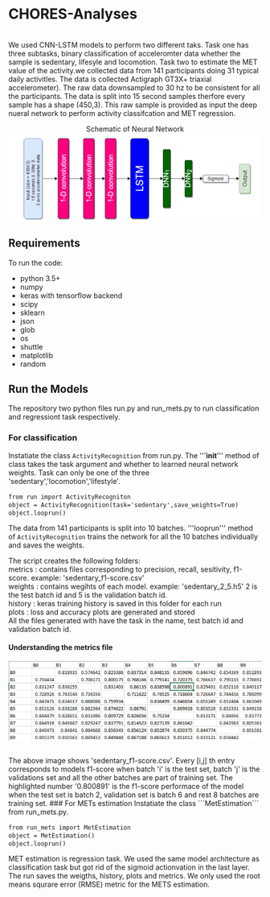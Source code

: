 # CHORES-Analyses
<br />
We used CNN-LSTM models to perform two different taks. Task one has three subtasks, binary classification of acceleromter data whether the sample
is sedentary, lifesyle and locomotion. Task two to estimate the MET value of the activity.we collected data from 141 participants doing 31 typical daily activitles. The data is collected Actigraph GT3X+ triaxial
accelerometer). The raw data downsampled to 30 hz to be consistent for all the participants. The data is split into 15 second
samples therfore every sample has a shape (450,3). This raw sample is provided as input the deep nueral network to perform activity
classifcation and MET regression.   


<p align="center">
  Schematic of Neural Network
  <img align="middle" src="./miscellaneous/network.png" alt="network"  />
</p>

## Requirements
To run the code:

* python 3.5+
* numpy
* keras with tensorflow backend
* scipy
* sklearn
* json
* glob
* os
* shuttle
* matplotlib
* random

## Run the Models
 The repository two python files run.py and run_mets.py to run classification and regressiont task respectively.   
  ### For classification   
  Instatiate the class ```ActivityRecognition``` from run.py. The '''__init__''' method of class takes the task argument
  and whether to learned neural network weights. Task can only be one of the three 'sedentary','locomotion','lifestyle'. 
  
  ```
  from run import ActivityRecogniton
  object = ActivityRecognition(task='sedentary',save_weights=True)
  object.looprun()
  ```
  The data from 141 participants is split into 10 batches. '''looprun''' method of ```ActivityRecognition``` trains the network 
  for all the 10 batches individually and saves the weights.    
  
  The script creates the following folders:   
  metrics : contains files corresponding to precision, recall, sesitivity, f1-score.  example: 'sedentary_f1-score.csv'   
  weights : contains wegihts of each model. example: 'sedentary_2_5.h5' 2 is the test batch id and 5 is the validation batch id.   
  history : keras training history is saved in this folder for each run   
  plots : loss and accuracy plots are generated and stored   
  All the files generated with have the task in the name, test batch id and validation batch id.    
  
  #### Understanding the metrics file
  <p align="center">
  <img align="middle" src="./miscellaneous/metrics.png" alt="network"  />
  </p>
  <br />
  The above image shows 'sedentary_f1-score.csv'. Every [i,j] th entry corresponds to models f1-score when batch 'i' is the test set, batch
  'j' is the validations set and all the other batches are part of training set. The highlighted number '0.800891' is the f1-score performace 
   of the model when the test set is batch 2, validation set is batch 6 and rest 8 batches are training set.   
   ### For METs estimation
   Instatiate the class ```MetEstimation``` from run_mets.py. 
   
  ```
  from run_mets import MetEstimation
  object = MetEstimation()
  object.looprun()
  ```
  MET estimation is regression task. We used the same model architecture as classification task but got rid of the sigmoid 
  actionvation in the last layer. The run saves the weigths, history, plots and metrics. We only used the root means squrare
  error (RMSE) metric for the METS estimation.
  
   
   
   

  
